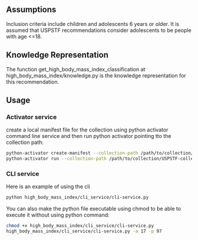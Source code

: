 ## Assumptions
Inclusion criteria include children and adolescents 6 years or older. It is assumed that USPSTF recommendations consider adolescents to be people with age <=18.

## Knowledge Representation
The function get_high_body_mass_index_classification at high_body_mass_index/knowledge.py is the knowledge representation for this recommendation.

## Usage
### Activator service
create a local manifest file for the collection using python activator command line service and then run python activator pointing tto the collection path:
```bash
python-activator create-manifest --collection-path /path/to/collection/USPSTF-collection
python-activator run --collection-path /path/to/collection/USPSTF-collection
```

### CLI service
Here is an example of using the cli
```bash
python high_body_mass_index/cli_service/cli-service.py   
```

You can also make the python file executable using chmod to be able to execute it without using python command:
```bash
chmod +x high_body_mass_index/cli_service/cli-service.py
high_body_mass_index/cli_service/cli-service.py -a 17 -p 97
```
